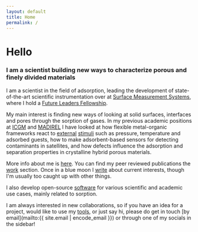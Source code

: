 ```yaml
---
layout: default
title: Home
permalink: /
---
```


# Hello

### I am a scientist building new ways to characterize porous and finely divided materials

I am a scientist in the field of adsorption, leading the development of
state-of-the-art scientific instrumentation over at
[Surface Measurement Systems](https://surfacemeasurementsystems.com/), where I
hold a
[Future Leaders Fellowship](https://surfacemeasurementsystems.com/dr-iacomi-fellowshop-0812/).

My main interest is finding new ways of looking at solid surfaces, interfaces
and pores through the sorption of gases. In my previous academic positions at
[ICGM](https://www.icgm.fr) and [MADIREL](http://madirel.univ-amu.fr/node/99) I
have looked at how flexible metal-organic frameworks react to
[external](https://anr.fr/Project-ANR-17-CE29-0003)
[stimuli](http://www.anr.fr/Project-ANR-17-CE08-0048) such as pressure,
temperature and adsorbed guests, how to make adsorbent-based sensors for
detecting contaminants in satellites, and how defects influence the adsorption
and separation properties in crystalline hybrid porous materials.

More info about me is [here](/about). You can find my peer reviewed publications
the [work](/academic) section. Once in a blue moon I [write](/posts) about
current interests, though I'm usually too caught up with other things.

I also develop open-source [software](/software) for various scientific and
academic use cases, mainly related to sorption.

I am always interested in new collaborations, so if you have an idea for a
project, would like to use my [tools](/software), or just say hi, please do get
in touch [by email](mailto:{{ site.email | encode_email }}) or through one of my
socials in the sidebar!
